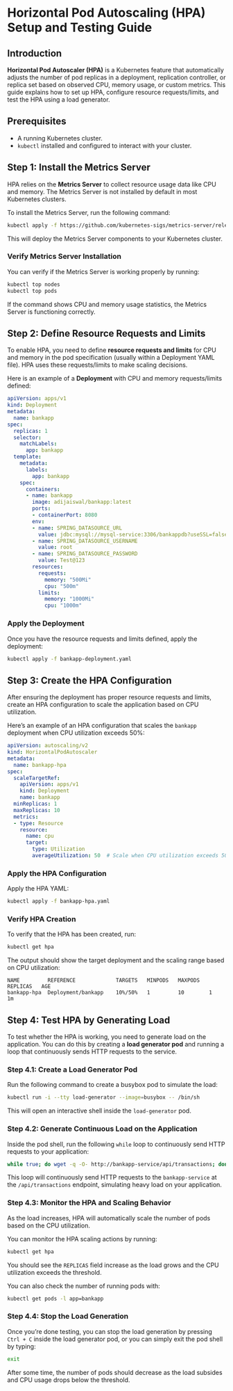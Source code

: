 

# **Horizontal Pod Autoscaling (HPA) Setup and Testing Guide**

## **Introduction**

**Horizontal Pod Autoscaler (HPA)** is a Kubernetes feature that automatically adjusts the number of pod replicas in a deployment, replication controller, or replica set based on observed CPU, memory usage, or custom metrics. This guide explains how to set up HPA, configure resource requests/limits, and test the HPA using a load generator.

## **Prerequisites**

- A running Kubernetes cluster.
- `kubectl` installed and configured to interact with your cluster.

## **Step 1: Install the Metrics Server**

HPA relies on the **Metrics Server** to collect resource usage data like CPU and memory. The Metrics Server is not installed by default in most Kubernetes clusters.

To install the Metrics Server, run the following command:

```bash
kubectl apply -f https://github.com/kubernetes-sigs/metrics-server/releases/latest/download/components.yaml
```

This will deploy the Metrics Server components to your Kubernetes cluster.

### **Verify Metrics Server Installation**

You can verify if the Metrics Server is working properly by running:

```bash
kubectl top nodes
kubectl top pods
```

If the command shows CPU and memory usage statistics, the Metrics Server is functioning correctly.

## **Step 2: Define Resource Requests and Limits**

To enable HPA, you need to define **resource requests and limits** for CPU and memory in the pod specification (usually within a Deployment YAML file). HPA uses these requests/limits to make scaling decisions.

Here is an example of a **Deployment** with CPU and memory requests/limits defined:

```yaml
apiVersion: apps/v1
kind: Deployment
metadata:
  name: bankapp
spec:
  replicas: 1
  selector:
    matchLabels:
      app: bankapp
  template:
    metadata:
      labels:
        app: bankapp
    spec:
      containers:
      - name: bankapp
        image: adijaiswal/bankapp:latest
        ports:
        - containerPort: 8080
        env:
        - name: SPRING_DATASOURCE_URL
          value: jdbc:mysql://mysql-service:3306/bankappdb?useSSL=false&serverTimezone=UTC&allowPublicKeyRetrieval=true
        - name: SPRING_DATASOURCE_USERNAME
          value: root
        - name: SPRING_DATASOURCE_PASSWORD
          value: Test@123
        resources:
          requests:
            memory: "500Mi"
            cpu: "500m"
          limits:
            memory: "1000Mi"
            cpu: "1000m"
```

### **Apply the Deployment**

Once you have the resource requests and limits defined, apply the deployment:

```bash
kubectl apply -f bankapp-deployment.yaml
```

## **Step 3: Create the HPA Configuration**

After ensuring the deployment has proper resource requests and limits, create an HPA configuration to scale the application based on CPU utilization.

Here’s an example of an HPA configuration that scales the `bankapp` deployment when CPU utilization exceeds 50%:

```yaml
apiVersion: autoscaling/v2
kind: HorizontalPodAutoscaler
metadata:
  name: bankapp-hpa
spec:
  scaleTargetRef:
    apiVersion: apps/v1
    kind: Deployment
    name: bankapp
  minReplicas: 1
  maxReplicas: 10
  metrics:
  - type: Resource
    resource:
      name: cpu
      target:
        type: Utilization
        averageUtilization: 50  # Scale when CPU utilization exceeds 50%
```

### **Apply the HPA Configuration**

Apply the HPA YAML:

```bash
kubectl apply -f bankapp-hpa.yaml
```

### **Verify HPA Creation**

To verify that the HPA has been created, run:

```bash
kubectl get hpa
```

The output should show the target deployment and the scaling range based on CPU utilization:

```
NAME         REFERENCE             TARGETS   MINPODS   MAXPODS   REPLICAS   AGE
bankapp-hpa  Deployment/bankapp    10%/50%   1         10        1          1m
```

## **Step 4: Test HPA by Generating Load**

To test whether the HPA is working, you need to generate load on the application. You can do this by creating a **load generator pod** and running a loop that continuously sends HTTP requests to the service.

### **Step 4.1: Create a Load Generator Pod**

Run the following command to create a busybox pod to simulate the load:

```bash
kubectl run -i --tty load-generator --image=busybox -- /bin/sh
```

This will open an interactive shell inside the `load-generator` pod.

### **Step 4.2: Generate Continuous Load on the Application**

Inside the pod shell, run the following `while` loop to continuously send HTTP requests to your application:

```bash
while true; do wget -q -O- http://bankapp-service/api/transactions; done
```

This loop will continuously send HTTP requests to the `bankapp-service` at the `/api/transactions` endpoint, simulating heavy load on your application.

### **Step 4.3: Monitor the HPA and Scaling Behavior**

As the load increases, HPA will automatically scale the number of pods based on the CPU utilization.

You can monitor the HPA scaling actions by running:

```bash
kubectl get hpa
```

You should see the `REPLICAS` field increase as the load grows and the CPU utilization exceeds the threshold.

You can also check the number of running pods with:

```bash
kubectl get pods -l app=bankapp
```

### **Step 4.4: Stop the Load Generation**

Once you’re done testing, you can stop the load generation by pressing `Ctrl + C` inside the load generator pod, or you can simply exit the pod shell by typing:

```bash
exit
```

After some time, the number of pods should decrease as the load subsides and CPU usage drops below the threshold.


